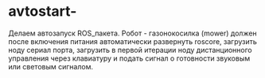 # avtostart-
Делаем автозапуск ROS_пакета.
Робот - газонокосилка (mower) должен после включения питания автоматически развернуть roscore,
загрузить ноду сериал порта, загрузить в первой итерации ноду дистанционного управления через клавиатуру и
подать сигнал о готовности звуковым или световым сигналом.
